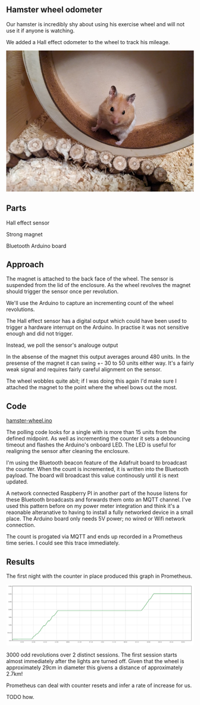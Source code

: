 ## Hamster wheel odometer

Our hamster is incredibly shy about using his exercise wheel and will not use it if anyone is watching.

We added a Hall effect odometer to the wheel to track his mileage.

![Zym the hamster on exercise wheel](zym-on-wheel.jpg)

## Parts

Hall effect sensor

Strong magnet

Bluetooth Arduino board



## Approach

The magnet is attached to the back face of the wheel. 
The sensor is suspended from the lid of the enclosure.
As the wheel revolves the magnet should trigger the sensor once per revolution.

We'll use the Arduino to capture an incrementing count of the wheel revolutions.


The Hall effect sensor has a digital output which could have been used to trigger a hardware interrupt
on the Arduino. In practise it was not sensitive enough and did not trigger. 

Instead, we poll the sensor's analouge output

In the absense of the magnet this output averages around 480 units.
In the presense of the magnet it can swing +- 30 to 50 units either way. 
It's a fairly weak signal and requires fairly careful alignment on the sensor.

The wheel wobbles quite abit; if I was doing this again I'd make sure I attached the magnet to the point
where the wheel bows out the most.



## Code

[hamster-wheel.ino](hamster-wheel.ino)

The polling code looks for a single with is more than 15 units from the defined midpoint.
As well as incrementing the counter it sets a debouncing timeout and flashes the Arduino's onboard LED.
The LED is useful for realigning the sensor after cleaning the enclosure.

I'm using the Bluetooth beacon feature of the Adafruit board to broadcast the counter.
When the count is incremented, it is written into the Bluetooth payload. The board will broadcast this value
continously until it is next updated.

A network connected Raspberry PI in another part of the house listens for these Bluetooth broadcasts and forwards them onto an MQTT channel.
I've used this pattern before on my power meter integration and think it's a reaonable alteranative to having to install a fully networked
device in a small place. The Arduino board only needs 5V power; no wired or Wifi network connection.

The count is progated via MQTT and ends up recorded in a Prometheus time series.
I could see this trace immediately.



## Results

The first night with the counter in place produced this graph in Prometheus.

![Wheel revolution counts vs time](count-vs-time.png)

3000 odd revolutions over 2 distinct sessions. The first session starts almost immediately after the lights are turned off.
Given that the wheel is approximately 29cm in diameter this givens a distance of approximately 2.7km!


Prometheus can deal with counter resets and infer a rate of increase for us.

TODO how.





